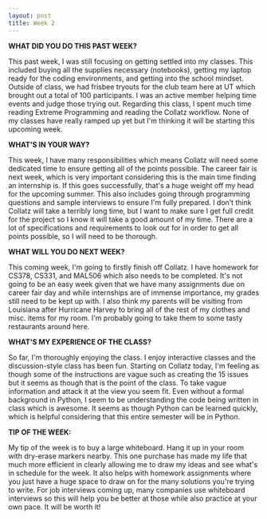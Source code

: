 ```yaml
---
layout: post
title: Week 2
---
```


**WHAT DID YOU DO THIS PAST WEEK?**

This past week, I was still focusing on getting settled into my classes. This included buying all the supplies necessary (notebooks), getting my laptop ready for the coding environments, and getting into the school mindset. Outside of class, we had frisbee tryouts for the club team here at UT which brought out a total of 100 participants. I was an active member helping time events and judge those trying out. Regarding this class, I spent much time reading Extreme Programming and reading the Collatz workflow. None of my classes have really ramped up yet but I'm thinking it will be starting this upcoming week.

**WHAT'S IN YOUR WAY?**

This week, I have many responsibilities which means Collatz will need some dedicated time to ensure getting all of the points possible. The career fair is next week, which is very important considering this is the main time finding an internship is. If this goes successfully, that's a huge weight off my head for the upcoming summer. This also includes going through programming questions and sample interviews to ensure I'm fully prepared. I don’t think Collatz will take a terribly long time, but I want to make sure I get full credit for the project so I know it will take a good amount of my time. There are a lot of specifications and requirements to look out for in order to get all points possible, so I will need to be thorough.

**WHAT WILL YOU DO NEXT WEEK?**

This coming week, I'm going to firstly finish off Collatz. I have homework for CS378, CS331, and MAL506 which also needs to be completed. It's not going to be an easy week given that we have many assignments due on career fair day and while internships are of immense importance, my grades still need to be kept up with. I also think my parents will be visiting from Louisiana after Hurricane Harvey to bring all of the rest of my clothes and misc. items for my room. I'm probably going to take them to some tasty restaurants around here.

**WHAT'S MY EXPERIENCE OF THE CLASS?**

So far, I'm thoroughly enjoying the class. I enjoy interactive classes and the discussion-style class has been fun. Starting on Collatz today, I'm feeling as though some of the instructions are vague such as creating the 15 issues but it seems as though that is the point of the class. To take vague information and attack it at the view you seem fit. Even without a formal background in Python, I seem to be understanding the code being written in class which is awesome. It seems as though Python can be learned quickly, which is helpful considering that this entire semester will be in Python.

**TIP OF THE WEEK:**

My tip of the week is to buy a large whiteboard. Hang it up in your room with dry-erase markers nearby. This one purchase has made my life that much more efficient in clearly allowing me to draw my ideas and see what's in schedule for the week. It also helps with homework assignments where you just have a huge space to draw on for the many solutions you're trying to write. For job interviews coming up, many companies use whiteboard interviews so this will help you be better at those while also practice at your own pace. It will be worth it!
